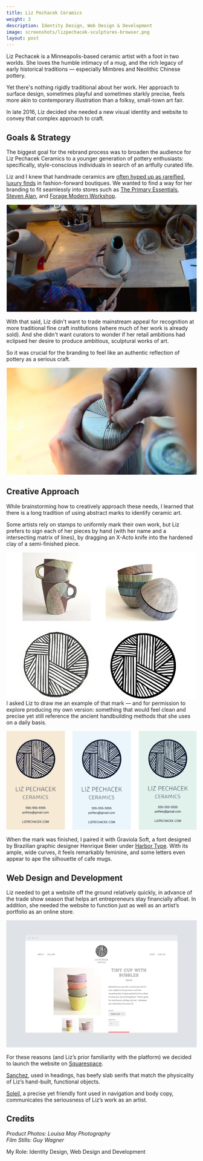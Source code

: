 ```yaml
---
title: Liz Pechacek Ceramics
weight: 3
description: Identity Design, Web Design & Development
image: screenshots/lizpechacek-sculptures-browser.png
layout: post
---
```


Liz Pechacek is a Minneapolis-based ceramic artist with a foot in two worlds. She loves the humble intimacy of a mug, and the rich legacy of early historical traditions — especially Mimbres and Neolithic Chinese pottery.

Yet there's nothing rigidly traditional about her work. Her approach to surface design, sometimes playful and sometimes starkly precise, feels more akin to contemporary illustration than a folksy, small-town art fair. 

In late 2016, Liz decided she needed a new visual identity and website to convey that complex approach to craft. 

## Goals & Strategy
The biggest goal for the rebrand process was to broaden the audience for Liz Pechacek Ceramics to a younger generation of pottery enthusiasts: specifically, style-conscious individuals in search of an artfully curated life. 

Liz and I knew that handmade ceramics are [often hyped up as rareified, luxury finds](https://www.nytimes.com/2015/12/17/fashion/why-handmade-ceramics-are-white-hot.html) in fashion-forward boutiques. We wanted to find a way for her branding to fit seamlessly into stores such as [The Primary Essentials](https://theprimaryessentials.com), [Steven Alan](https://stevenalan.com/), and [Forage Modern Workshop](http://www.foragemodernworkshop.com/).  

![Film still of Liz using her handmade hammer on a sculpture](/assets/img/liz-pechacek__film-still-hammer.jpg)  

With that said, Liz didn't want to trade mainstream appeal for recognition at more traditional fine craft institutions (where much of her work is already sold). And she didn't want curators to wonder if her retail ambitions had eclipsed her desire to produce ambitious, sculptural works of art. 

So it was crucial for the branding to feel like an authentic reflection of pottery as a serious craft.  

![Photo of Liz signing her pottery](/assets/img/liz-pechacek__film-still-signature.jpg)

## Creative Approach

While brainstorming how to creatively approach these needs, I learned that there is a long tradition of using abstract marks to identify ceramic art.

Some artists rely on stamps to uniformly mark their own work, but Liz prefers to sign each of her pieces by hand (with her name and a intersecting matrix of lines), by dragging an X-Acto knife into the hardened clay of a semi-finished piece.  

![Liz Pechacek sketch of her unique brand mark](/assets/img/liz-pechacek__logo-development.jpg)
 I asked Liz to draw me an example of that mark — and for permission to explore producing my own version: something that would feel clean and precise yet still reference the ancient handbuilding methods that she uses on a daily basis. 

 ![Screenshot of business cards](/assets/img/liz-pechacek__business-cards.jpg)

When the mark was finished, I paired it with Graviola Soft, a font designed by Brazilian graphic designer Henrique Beier under [Harbor Type](https://www.harbortype.com/). With its ample, wide curves, it feels remarkably feminine, and some letters even appear to ape the silhouette of cafe mugs.  

## Web Design and Development
Liz needed to get a website off the ground relatively quickly, in advance of the trade show season that helps art entrepreneurs stay financially afloat. In addition, she needed the website to function just as well as an artist’s portfolio as an online store.  

![Screenshot of tiny ceramic cups for sale on a website](/assets/img/screenshots/lizpechacek-item-browser.png)

For these reasons (and Liz’s prior familiarity with the platform) we decided to launch the website on [Squarespace](https://www.squarespace.com).

[Sanchez](http://latinotype.com/display-weights?font=74), used in headings, has beefy slab serifs that match the physicality of Liz’s hand-built, functional objects. 

[Soleil](https://www.type-together.com/soleil-font), a precise yet friendly font used in navigation and body copy, communicates the seriousness of Liz’s work as an artist.

## Credits
_Product Photos: Louisa May Photography_  
_Film Stills: Guy Wagner_

My Role: Identity Design, Web Design and Development



